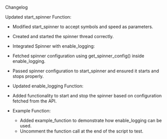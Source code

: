 Changelog

Updated start_spinner Function:
- Modified start_spinner to accept symbols and speed as parameters.
- Created and started the spinner thread correctly.
- Integrated Spinner with enable_logging:

- Fetched spinner configuration using get_spinner_config() inside enable_logging.
- Passed spinner configuration to start_spinner and ensured it starts and stops properly.
- Updated enable_logging Function:

- Added functionality to start and stop the spinner based on configuration fetched from the API.
- Example Function:
    - Added example_function to demonstrate how enable_logging can be used. 
    - Uncomment the function call at the end of the script to test.
